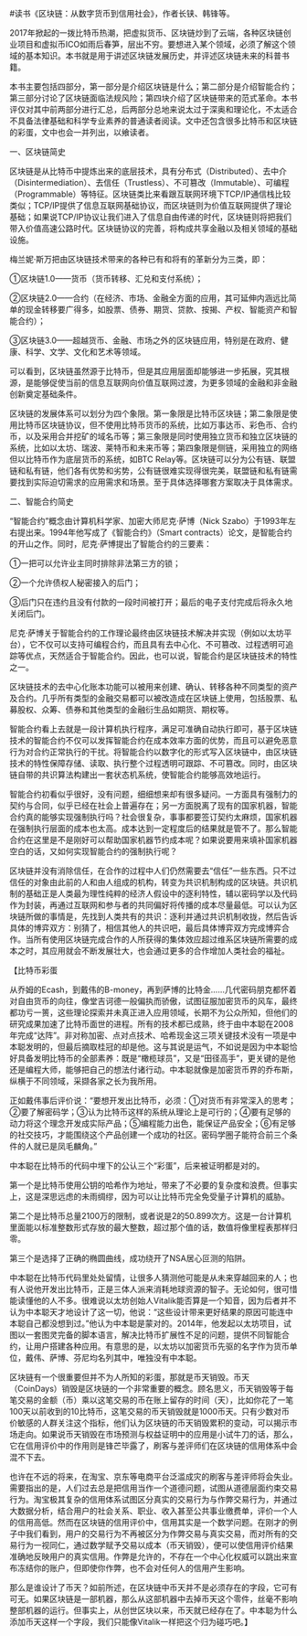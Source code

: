 #读书《区块链：从数字货币到信用社会》，作者长铗、韩锋等。

2017年掀起的一拨比特币热潮，把虚拟货币、区块链炒到了云端，各种区块链创业项目和虚拟币ICO如雨后春笋，层出不穷。要想进入某个领域，必须了解这个领域的基本知识。本书就是用于讲述区块链发展历史，并评述区块链未来的科普书籍。

本书主要包括四部分，第一部分是介绍区块链是什么；第二部分是介绍智能合约；第三部分讨论了区块链面临法规风险；第四块介绍了区块链带来的范式革命。本书评仅对其中前两部分进行汇总，后两部分总地来说太过于深奥和理论化，不太适合不具备法律基础和科学专业素养的普通读者阅读。文中还包含很多比特币和区块链的彩蛋，文中也会一并列出，以飨读者。

一、区块链简史

区块链是从比特币中提炼出来的底层技术，具有分布式（Distributed）、去中介（Disintermediation）、去信任（Trustless）、不可篡改（Immutable）、可编程（Programmable）等特征。区块链类比来看跟互联网环境下TCP/IP通信栈比较类似；TCP/IP提供了信息互联网基础协议，而区块链则为价值互联网提供了理论基础；如果说TCP/IP协议让我们进入了信息自由传递的时代，区块链则将把我们带入价值高速公路时代。区块链协议的完善，将构成共享金融以及相关领域的基础设施。

梅兰妮·斯万把由区块链技术带来的各种已有和将有的革新分为三类，即：

①区块链1.0——货币（货币转移、汇兑和支付系统）；

②区块链2.0——合约（在经济、市场、金融全方面的应用，其可延伸内涵远比简单的现金转移要广得多，如股票、债券、期货、贷款、按揭、产权、智能资产和智能合约）；

③区块链3.0——超越货币、金融、市场之外的区块链应用，特别是在政府、健康、科学、文学、文化和艺术等领域。

可以看到，区块链虽然源于比特币，但是其应用层面却能够进一步拓展，究其根源，是能够促使当前的信息互联网向价值互联网过渡，为更多领域的金融和非金融创新奠定基础条件。

​区块链的发展体系可以划分为四个象限。第一象限是比特币区块链；第二象限是使用比特币区块链协议，但不使用比特币货币的系统，比如万事达币、彩色币、合约币，以及采用合并挖矿的域名币等；第三象限是同时使用独立货币和独立区块链的系统，比如以太坊、瑞波、莱特币和未来币等；第四象限是侧链，采用独立的网络但以比特币作为底层货币的系统，如BTC Relay等。区块链可以分为公有链、联盟链和私有链，他们各有优势和劣势，公有链很难实现得很完美，联盟链和私有链需要找到实际迫切需求的应用需求和场景。至于具体选择哪套方案取决于具体需求。

二、智能合约简史

“智能合约”概念由计算机科学家、加密大师尼克·萨博（Nick Szabo）于1993年左右提出来。1994年他写成了《智能合约》（Smart contracts）论文，是智能合约的开山之作。同时，尼克·萨博提出了智能合约的三要素：

①一把可以允许业主同时排除非法第三方的锁；

②一个允许债权人秘密接入的后门；

③后门只在违约且没有付款的一段时间被打开；最后的电子支付完成后将永久地关闭后门。

尼克·萨博关于智能合约的工作理论最终由区块链技术解决并实现（例如以太坊平台），它不仅可以支持可编程合约，而且具有去中心化、不可篡改、过程透明可追踪等优点，天然适合于智能合约。因此，也可以说，智能合约是区块链技术的特性之一。

区块链技术的去中心化账本功能可以被用来创建、确认、转移各种不同类型的资产及合约。几乎所有类型的金融交易都可以被改造成在区块链上使用，包括股票、私募股权、众筹、债券和其他类型的金融衍生品如期货、期权等。

智能合约看上去就是一段计算机执行程序，满足可准确自动执行即可，基于区块链技术的智能合约不仅可以发挥智能合约在成本效率方面的优势，而且可以避免恶意行为对合约正常执行的干扰。将智能合约以数字化的形式写入区块链中，由区块链技术的特性保障存储、读取、执行整个过程透明可跟踪、不可篡改。同时，由区块链自带的共识算法构建出一套状态机系统，使智能合约能够高效地运行。

智能合约初看似乎很好，没有问题，细细想来却有很多疑问。一方面具有强制力的契约与合同，似乎已经在社会上普遍存在；另一方面脱离了现有的国家机器，智能合约真的能够实现强制执行吗？社会很复杂，事事都要签订契约太麻烦，国家机器在强制执行层面的成本也太高。成本达到一定程度后的结果就是管不了。那么智能合约在这里是不是刚好可以帮助国家机器节约成本呢？如果说要用来填补国家机器空白的话，又如何实现智能合约的强制执行呢？

区块链并没有消除信任，在合作的过程中人们仍然需要去“信任”一些东西。只不过信任的对象由此前的人和由人组成的机构，转变为共识机制构成的区块链。共识机制的基础正是人类最为理性纯粹的经济人假设中的逐利特性，辅以密码学以及代码作为封装，再通过互联网和参与者的共同偏好将传播的成本尽量最低。可以认为区块链所做的事情是，先找到人类共有的共识：逐利并通过共识机制收拢，然后告诉具体的博弈双方：别猜了，相信其他人的共识吧，最后具体博弈双方完成博弈合作。当所有使用区块链完成合作的人所获得的集体效应超过维系区块链所需要的成本之时，其应用就会不断发展壮大，也会通过更多的合作增加人类社会的福祉。

【比特币彩蛋

从乔姆的Ecash，到戴伟的B-money，再到萨博的比特金……几代密码朋克都怀着对自由货币的向往，像堂吉诃德一般偏执而骄傲，试图征服加密货币的风车，最终都功亏一篑，这些理论探索并未真正进入应用领域，长期不为公众所知，但他们的研究成果加速了比特币面世的进程。所有的技术都已成熟，终于由中本聪在2008年完成“达阵”。非对称加密、点对点技术、哈希现金这三项关键技术没有一项是中本聪发明的，但最后摘取桂冠的却是他。这与其说是运气，不如说是因为中本聪恰好具备发明比特币的全部素养：既是“橄榄球员”，又是“田径高手”，更关键的是他还是编程大师，能够把自己的想法付诸行动。中本聪就像是加密货币界的乔布斯，纵横于不同领域，采撷各家之长为我所用。

正如戴伟事后评价说：“要想开发出比特币，必须：①对货币有非常深入的思考；②要了解密码学；③认为比特币这样的系统从理论上是可行的；④要有足够的动力将这个理念开发成实际产品；⑤编程能力出色，能保证产品安全；⑥有足够的社交技巧，才能围绕这个产品创建一个成功的社区。密码学圈子能符合前三个条件的人就已是凤毛麟角。”

中本聪在比特币的代码中埋下的公认三个“彩蛋”，后来被证明都是对的。

第一个是比特币使用公钥的哈希作为地址，带来了不必要的复杂度和浪费。但事实上，这是深思远虑的未雨绸缪，因为可以让比特币完全免受量子计算机的威胁。

第二个是比特币总量2100万的限制，或者说是2的50.899次方。这是一台计算机里面能以标准整数形式存放的最大整数，超过那个值的话，数值将像里程表那样归零。

第三个是选择了正确的椭圆曲线，成功绕开了NSA居心叵测的陷阱。

中本聪在比特币代码里处处留情，让很多人猜测他可能是从未来穿越回来的人；也有人说他开发出比特币，正是三体人派来消耗地球资源的智子。无论如何，很可惜能读懂他的人不多。很难说以太坊创始人Vitalik能否算是一个知音，因为后者并不认为中本聪天才地设计了这一切，他说：“这些设计带来更好结果的原因可能连中本聪自己都没想到过。”他认为中本聪是蒙对的。2014年，他发起以太坊项目，试图以一套图灵完备的脚本语言，解决比特币扩展性不足的问题，提供不同智能合约，让用户搭建各种应用。有意思的是，以太坊以加密货币先驱的名字作为货币单位，戴伟、萨博、芬尼均名列其中，唯独没有中本聪。

区块链有一个很重要但并不为人所知的彩蛋，那就是币天销毁。币天（CoinDays）销毁是区块链的一个非常重要的概念。顾名思义，币天销毁等于每笔交易的金额（币）乘以这笔交易的币在账上留存的时间（天），比如你花了一笔100天以前收到的10比特币，这笔交易的币天销毁就是1000币天。只有少数对币价敏感的人群关注这个指标，他们认为区块链的币天销毁累积的变动，可以揭示市场走向。如果说币天销毁在市场预测与权益证明中的应用是小试牛刀的话，那么，它在信用评价中的作用则是锋芒毕露了，刷客与差评师们在区块链的信用体系中会混不下去。

也许在不远的将来，在淘宝、京东等电商平台泛滥成灾的刷客与差评师将会失业。需要指出的是，人们过去总是把信用当作一个道德问题，试图从道德层面约束交易行为。淘宝极其复杂的信用体系试图区分真实的交易行为与作弊交易行为，并通过大数据分析，结合用户的社会关系、职业、收入甚至公共事业缴费单，评价一个人的信用高低。然而在区块链的信用评价中，信用其实是一个数学问题。在刚才的例子中我们看到，用户的交易行为不再被区分为作弊交易与真实交易，而对所有的交易行为一视同仁，通过数学赋予交易以成本（币天销毁），便可以使信用评价结果准确地反映用户的真实信用。作弊是允许的，不存在一个中心化权威可以跳出来宣布冻结你的账户，但即使你作弊，也不会对任何人的信用产生影响。

那么是谁设计了币天？如前所述，在区块链中币天并不是必须存在的字段，它可有可无。如果区块链是一部机器，那么从这部机器中去掉币天这个零件，丝毫不影响整部机器的运行。但事实上，从创世区块以来，币天就已经存在了。中本聪为什么添加币天这样一个字段，我们只能像Vitalik一样把这个归为碰巧吧。】
